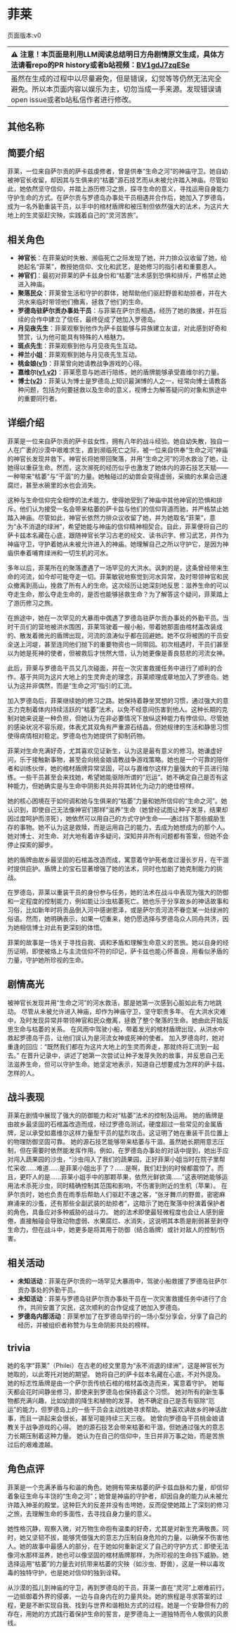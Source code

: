 # 菲莱
页面版本:v0
 

| :warning: 注意！本页面是利用LLM阅读总结明日方舟剧情原文生成，具体方法请看repo的PR history或者b站视频：[BV1gdJ7zqESe](https://www.bilibili.com/video/BV1gdJ7zqESe/)         |
|:----------------------------|
| 虽然在生成的过程中以尽量避免，但是错误，幻觉等等仍然无法完全避免。所以本页面内容以娱乐为主，切勿当成一手来源。发现错误请open issue或者b站私信作者进行修改。|



## 其他名称

## 简要介绍
菲莱，一位来自萨尔贡的萨卡兹虔修者，曾是供奉“生命之河”的神庙守卫。她自幼被神官长收留，却因其与生俱来的“枯萎”源石技艺而从未被允许踏入神庙。尽管如此，她依然坚守信仰，并踏上游历修习之旅，探寻生命的意义，寻找运用自身能力守护生命的方式。在萨尔贡与罗德岛办事处干员相遇并合作后，她加入了罗德岛，成为一名外勤重装干员，以手中的棺材盾牌和被压制但依然强大的法术，为这片大地上的生灵驱赶灾殃，实践着自己的“灵河苦旅”。
## 相关角色
-   **神官长**：在菲莱幼时失散、濒临死亡之际发现了她，并力排众议收留了她，给她起名“菲莱”，教授她信仰、文化和武艺，是她修习的指引者和重要恩人。
-   **神官们**：最初对菲莱的萨卡兹身份和“枯萎”法术感到恐惧和排斥，严格禁止她进入神庙。
-   **聚落民众**：菲莱曾生活和守护的群体，她帮助他们驱赶野兽和劫掠者，并在大洪水来临时带领他们撤离，拯救了他们的生命。
-   **罗德岛驻萨尔贡办事处干员**：与菲莱在萨尔贡相遇，经历了她的救援，并在后续的合作中建立了信任，最终促成了她加入罗德岛。
-   **月见夜先生**：菲莱观察到他作为萨卡兹能够与异族建立友谊，对此感到好奇和赞赏，认为他可能具有特殊的人格魅力。
-   **斑点先生**：菲莱观察到他与月见夜先生互动。
-   **梓兰小姐**：菲莱观察到她与月见夜先生互动。
-   **桃金娘([v1](char_151_myrtle.md))**：菲莱曾向她请教战争游戏的心得。
-   **嘉维尔([v1](char_187_ccheal.md),[v2](../char_v3/char_187_ccheal.md))**：菲莱愿意与她进行陪练，她的盾牌能够承受嘉维尔的力量。
-   **博士([v2](../char_v3/extended_char_bo_shi.md))**：菲莱认为博士是罗德岛上知识最渊博的人之一，经常向博士请教各种问题，包括为何要拯救以及生命的意义，视博士为解答疑问的对象和旅途中的重要同行者。
## 详细介绍
菲莱是一位来自萨尔贡的萨卡兹女性，拥有八年的战斗经验。她自幼失散，独自一人在广袤的沙漠中艰难求生，直到濒临死亡之际，被一位来自供奉“生命之河”神庙的神官长发现并救下。神官长将她带回聚落，并用“生命之河”的河水救治了她，让她得以重获生命。然而，这次濒死的经历似乎也激发了她体内的源石技艺天赋——一种带来“枯萎”与“干涸”的力量。她触碰过的幼兽会变得虚弱，采摘的水果会迅速腐烂，甚至水碗里的水也会消失。

这种与生命信仰完全相悖的法术能力，使得她受到了神庙中其他神官的恐惧和排斥。他们认为接受一名会带来枯萎的萨卡兹与他们的信仰背道而驰，并严格禁止她踏入神庙。尽管如此，神官长依然力排众议收留了她，并为她取名“菲莱”，意为“永不消退的绿洲”，希望她能与神庙的信仰精神相契合。自此，菲莱便将自己的萨卡兹本名藏在心底，跟随神官长学习古老的经文、读书识字、修习武艺，并作为神庙守卫，守护着她从未被允许进入的神庙。她理解自己之所以守护它，是因为神庙供奉着哺育绿洲和一切生机的河水。

多年以后，菲莱所在的聚落遭遇了一场罕见的大洪水。讽刺的是，这条曾经带来生命的河流，如今却可能夺走一切。菲莱敏锐地察觉到河水异常，及时带领神官和民众撤离到高山，挽救了所有人的生命。这次经历让她深刻地反思：滋养生命的可以夺走生命，那么夺走生命的，是否也能够拯救生命？为了解答这个疑问，菲莱踏上了游历修习之旅。

在旅途中，她在一次罕见的大暴雨中偶遇了罗德岛驻萨尔贡办事处的外勤干员。当时干员们的营地被洪水围困，菲莱驾驶着一艘小船，带着她那面由棺材盖改装成的、散发着微光的盾牌出现，河流的浪涛似乎都在回避她。她不仅将被困的干员安全送上河堤，甚至连同他们抛下的重要物资也一同带回。初次相遇时，干员们甚至以为她是死神的使者，但被救后才恍然大悟，认为她更像是善良慈悲的河流女神。

此后，菲莱与罗德岛干员又几次碰面，并在一次灾害救援任务中进行了顺利的合作。基于共同为这片大地上的生灵奔走的理念，菲莱顺理成章地加入了罗德岛。她认为这并非偶然，而是“生命之河”指引的汇流。

加入罗德岛后，菲莱继续她的修习之路。她保持着静坐冥想的习惯，通过强大的意志力克制着体内持续活跃的“枯萎”法术，以免不经意间伤害到他人。这种长期的克制对她来说是一种负担，但她认为在非必要情况下放纵这种能力有悖信仰。尽管她的感染状况不容乐观，体表尤其双角有严重源石结晶，但她规律的生活和静思习惯使得病情相对稳定。罗德岛也为她提供了抑制药物。

菲莱对生命充满好奇，尤其喜欢见证新生，认为这是最有意义的修习。她谦虚好问，乐于接触新事物，甚至会向桃金娘请教战争游戏策略。她也是一个可靠的陪伴者和训练伙伴，她的棺材盾牌异常坚固，可以与嘉维尔这样力量强大的干员进行陪练。一些干员甚至会来找她，希望她能驱除所谓的“厄运”。她不确定自己是否有这种能力，但她确实是与生命中阴影共处并将其转化为动力的绝佳榜样。

她的核心困境在于如何调和她与生俱来的“枯萎”力量和她所信仰的“生命之河”。她认识到，即使自己无法像神官们那样“滋养”生命（她曾经试图让种子发芽，结果却因过度呵护而涝死），她依然可以用自己的方式守护生命——通过挡下那些威胁生存的事物。她不认为这是救赎，而是运用自己的能力，去成为她想成为的那个人。她对博士、对生命、对大地有着许多疑问，深知并非所有问题都有答案，但她不会停止探索的脚步。

她的盾牌由故乡最坚固的石棺盖改造而成，寓意着守护死者度过漫长岁月，在干涸时提供庇护。盾牌上的宝石显著增强了她的法术，同时也加剧了她克制能力的挑战。

在罗德岛，菲莱以重装干员的身份参与任务，她的法术在战斗中表现为强大的防御和一定程度的控制能力，例如能让沙虫枯萎死亡。她也乐于分享故乡的神话故事和习俗，比如新年时将贡品倒入河中感谢恩泽，或是萨尔贡河流不眷恋某一处绿洲的俗语。然而，她明确表示，如果一切重来，她仍愿选择与罗德岛众人同舟共济，因为她相信博士对此有更深刻的体悟。

菲莱的故事是一场关于寻找自我、调和矛盾和理解生命意义的苦旅。她以自身的经历证明，即使被烙上与主流信仰不符的印记，萨卡兹也能心怀善良，用看似矛盾的力量，守护她所珍视的生命。
## 剧情高光
被神官长发现并用“生命之河”的河水救活，那是她第一次感到心脏如此有力地跳动。
尽管从未被允许进入神庙，却作为神庙守卫，坚守职责多年。
在大洪水灾难中，及时发现异常并带领神官和民众撤离，拯救了整个聚落的生命。她由此开始反思生命与枯萎的关系。
在风雨中驾驶小船，带着发光的棺材盾牌出现，从洪水中救起罗德岛干员，让他们误认为是河流女神或死神的使者。
加入罗德岛时，她对重逢的回应：“既然我们都在为这片大地上的生灵而奔走，那就终将汇流到一起去。”
在晋升记录中，讲述了她第一次尝试让种子发芽失败的故事，并反思自己无法滋养生命，但可以守护生命。她坚定地表示，知道自己想要成为怎样的萨卡兹、怎样的人。
## 战斗表现
菲莱在剧情中展现了强大的防御能力和对“枯萎”法术的控制及运用。
她的盾牌是由故乡最坚固的石棺盖改造而成，经过罗德岛测试，硬度超过一些常见的金属盾牌，足以承受如嘉维尔这样力量型干员的猛烈攻击。这证明了她在重装干员位置上的物理防御坚固可靠。
她的源石技艺能够带来枯萎与干涸。虽然她长期用意志压制，但在需要时依然能发挥作用。例如，在罗德岛办事处的对话中提到，她出手应对闯入蔬果园的沙虫，“沙虫闯入了我们的蔬果园，正好菲莱小姐当时在院子里帮忙采收......难道......是菲莱小姐出手了？......是啊，我们赶到的时候都震惊了。而且，更吓人的是......菲莱小姐手中的那颗苹果，依然光鲜欲滴......”这表明她能够运用法术杀死沙虫，同时精确控制其范围和影响，不伤害到附近的生机（苹果）。
在萨尔贡时，她也负责在雨季后帮助人们驱赶不速之客，“张牙舞爪的野兽，密密麻麻涌来的沙蚤，还有那些全副武装的劫掠者”，这暗示了她在聚落中扮演着保护者的角色，具备应对多种威胁的战斗力。
她的法术即使最轻微程度也会让人感到疲倦，直接触碰会导致动物虚弱、水果腐烂、水消失，这说明其本质是削弱甚至剥夺生命力，但在战斗中，她更多是将其用于防御（结合盾牌）或针对敌人的控制/伤害。
## 相关活动
-   **未知活动**：菲莱在萨尔贡的一场罕见大暴雨中，驾驶小船救援了罗德岛驻萨尔贡办事处的外勤干员。
-   **未知活动**：菲莱与罗德岛驻萨尔贡办事处干员在一次灾害救援任务中进行了合作，共同安置了灾民，这次顺利的合作促成了她加入罗德岛。
-   **罗德岛内部活动**：菲莱参加了在罗德岛举行的一场小型分享会，分享了自己的经历，并被组织者称赞为与生命阴影共处的榜样。
## trivia
她的名字“菲莱”（Philei）在古老的经文里意为“永不消退的绿洲”，这是神官长为她取的，以此寄托对她的期望。
她将自己的萨卡兹本名藏在心底，不对外提及。
她的标志性盾牌是由一个萨尔贡传统石棺的棺材盖改造而来，寓意着守护。
她每天都会花时间静坐修习，即使来到罗德岛也保持着这个习惯。
她对所有的新生事物都充满兴趣，比如幼兽的降生和植物的发芽。
她不确定自己是否有驱除“厄运”的能力，但罗德岛上的一些干员会主动找她寻求帮助。
她喜欢讲故乡的神话故事，而且一讲起来会很长，甚至可能持续三天三夜。
她曾向罗德岛干员桃金娘请教关于战争游戏的心得。
她的源石技艺会带来枯萎和干涸，但她通过强大的意志力长期压制着这种力量。
她认为在自己的信仰中，生日并非万事之始，而是苦旅过后的艰难渡越。
## 角色点评
菲莱是一个充满矛盾与和谐的角色。她拥有带来枯萎的萨卡兹血脉和力量，却信仰着象征生命与丰饶的“生命之河”；她曾是神庙的守护者，却因自身的能力从未被允许踏入神圣的殿堂。这种巨大的反差并没有击垮她，反而促使她踏上了深刻的修习之旅，去理解生命的多面性，去寻找自身力量的意义。

她性格沉静，观察入微，对万物生命抱有温柔的好奇，尤其是对新生充满敬畏。同时，她又坚韧不拔，能够凭借强大的意志力压制自身危险的力量，以确保不伤害他人。她的故事中最感人的部分，在于她如何重新定义了自己的守护方式：即使无法像河水那样滋养，她也可以像坚固的棺材盾牌那样，为所珍视的生命挡下威胁。她选择运用“枯萎”的力量去对抗带来枯萎的灾殃（如沙虫、野兽），这是一种以毒攻毒的独特守护，也是她对信仰的独到诠释。

从沙漠的孤儿到神庙的守卫，再到罗德岛的干员，菲莱一直在“灵河”上艰难前行，一边抵御着外界的侵袭，一边与自身内在的力量共处。她的旅程是寻求答案的过程，更是不断实现自我、找到与世界和谐相处方式的过程。她是一个安静但有力的存在，用她的方式践行着保护生命的誓言，是罗德岛上一道独特而令人敬佩的风景线。